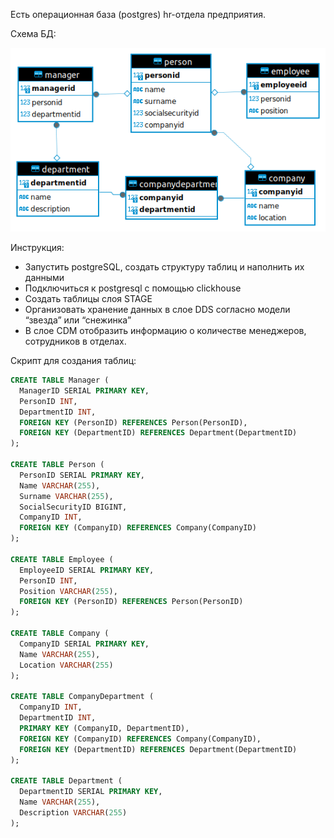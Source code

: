 Есть операционная база (postgres) hr-отдела предприятия.

Схема БД:

![DB schema](hr_db.png)

Инструкция:
- Запустить postgreSQL, создать структуру таблиц и наполнить их данными
- Подключиться к postgresql с помощью clickhouse
- Создать таблицы слоя STAGE
- Организовать хранение данных в слое DDS согласно модели “звезда” или “снежинка”
- В слое CDM отобразить информацию о количестве менеджеров, сотрудников в отделах.

Скрипт для создания таблиц:

```sql
CREATE TABLE Manager (
  ManagerID SERIAL PRIMARY KEY,
  PersonID INT,
  DepartmentID INT,
  FOREIGN KEY (PersonID) REFERENCES Person(PersonID),
  FOREIGN KEY (DepartmentID) REFERENCES Department(DepartmentID)
);

CREATE TABLE Person (
  PersonID SERIAL PRIMARY KEY,
  Name VARCHAR(255),
  Surname VARCHAR(255),
  SocialSecurityID BIGINT,
  CompanyID INT,
  FOREIGN KEY (CompanyID) REFERENCES Company(CompanyID)
);

CREATE TABLE Employee (
  EmployeeID SERIAL PRIMARY KEY,
  PersonID INT,
  Position VARCHAR(255),
  FOREIGN KEY (PersonID) REFERENCES Person(PersonID)
);

CREATE TABLE Company (
  CompanyID SERIAL PRIMARY KEY,
  Name VARCHAR(255),
  Location VARCHAR(255)
);

CREATE TABLE CompanyDepartment (
  CompanyID INT,
  DepartmentID INT,
  PRIMARY KEY (CompanyID, DepartmentID),
  FOREIGN KEY (CompanyID) REFERENCES Company(CompanyID),
  FOREIGN KEY (DepartmentID) REFERENCES Department(DepartmentID)
);

CREATE TABLE Department (
  DepartmentID SERIAL PRIMARY KEY,
  Name VARCHAR(255),
  Description VARCHAR(255)
);
```
